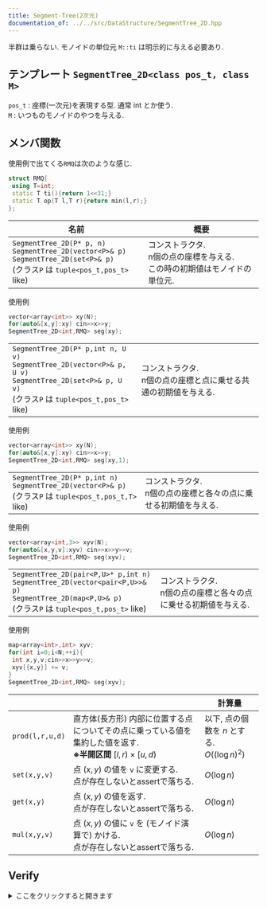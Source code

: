 ```yaml
---
title: Segment-Tree(2次元)
documentation_of: ../../src/DataStructure/SegmentTree_2D.hpp
---
```


半群は乗らない. モノイドの単位元 `M::ti` は明示的に与える必要あり. 

## テンプレート  `SegmentTree_2D<class pos_t, class M>`

`pos_t` : 座標(一次元)を表現する型. 通常 int とか使う.\
`M` : いつものモノイドのやつを与える. 

## メンバ関数

使用例で出てくる`RMQ`は次のような感じ.
```c++
struct RMQ{
 using T=int;
 static T ti(){return 1<<31;}
 static T op(T l,T r){return min(l,r);}
};
```

|名前|概要|
|---|---|
|`SegmentTree_2D(P* p, n)` <br> `SegmentTree_2D(vector<P>& p)` <br> `SegmentTree_2D(set<P>& p)` <br>(クラス`P` は `tuple<pos_t,pos_t>` like)|コンストラクタ. <br> n個の点の座標を与える. <br> この時の初期値はモノイドの単位元.|

使用例
```c++
vector<array<int>> xy(N);
for(auto&[x,y]:xy) cin>>x>>y;
SegmentTree_2D<int,RMQ> seg(xy);
```

|||
|---|---|
|`SegmentTree_2D(P* p,int n, U v)` <br> `SegmentTree_2D(vector<P>& p, U v)` <br> `SegmentTree_2D(set<P>& p, U v)` <br>(クラス`P` は `tuple<pos_t,pos_t>` like)|コンストラクタ. <br> n個の点の座標と点に乗せる共通の初期値を与える.|

使用例
```c++
vector<array<int>> xy(N);
for(auto&[x,y]:xy) cin>>x>>y;
SegmentTree_2D<int,RMQ> seg(xy,1);
```

|||
|---|---|
|`SegmentTree_2D(P* p,int n)` <br> `SegmentTree_2D(vector<P>& p)` <br> (クラス`P` は `tuple<pos_t,pos_t,T>` like)|コンストラクタ. <br> n個の点の座標と各々の点に乗せる初期値を与える.|

使用例
```c++
vector<array<int,3>> xyv(N);
for(auto&[x,y,v]:xyv) cin>>x>>y>>v;
SegmentTree_2D<int,RMQ> seg(xyv);
```

|||
|---|---|
|`SegmentTree_2D(pair<P,U>* p,int n)` <br> `SegmentTree_2D(vector<pair<P,U>>& p)` <br> `SegmentTree_2D(map<P,U>& p)` <br> (クラス`P` は `tuple<pos_t,pos_t>` like)|コンストラクタ. <br> n個の点の座標と各々の点に乗せる初期値を与える.|

使用例
```c++
map<array<int>,int> xyv;
for(int i=0;i<N;++i){
 int x,y,v;cin>>x>>y>>v;
 xyv[{x,y}] += v;
}
SegmentTree_2D<int,RMQ> seg(xyv);
```

|||計算量|
|---|---|---|
|`prod(l,r,u,d)`| 直方体(長方形) 内部に位置する点についてその点に乗っている値を集約した値を返す. <br> **※半開区間** $\lbrack l,r )\times \lbrack u,d)$ |以下, 点の個数を $n$ とする. <br> $O((\log n)^2)$|
|`set(x,y,v)`|点 $(x,y)$ の値を `v` に変更する. <br> 点が存在しないとassertで落ちる.|$O(\log n)$|
|`get(x,y)`|点 $(x,y)$ の値を返す.　<br> 点が存在しないとassertで落ちる.|$O(\log n)$|
|`mul(x,y,v)`|点 $(x,y)$ の値に `v` を (モノイド演算で) かける. <br> 点が存在しないとassertで落ちる.|$O(\log n)$|

## Verify
<details>
<summary>ここをクリックすると開きます</summary>

- [ ] [技術室奥プログラミングコンテスト#6 Day1 N - Jump and Walk](https://atcoder.jp/contests/tkppc6-1/tasks/tkppc6_1_n) (2次元 min, kdtだとTLE)
- [ ] [JOI 2018/2019 春合宿 過去問 A - 試験 (Examination)](https://atcoder.jp/contests/joisc2019/tasks/joisc2019_a)(2次元 sum + 走査)

</details>